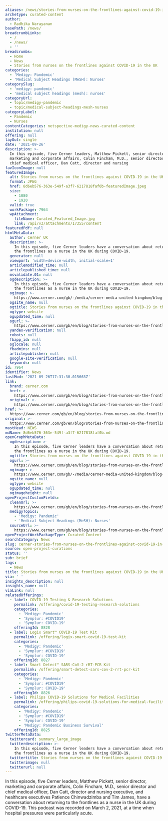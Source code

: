 ```yaml
---
aliases: /news/stories-from-nurses-on-the-frontlines-against-covid-19-in-the-uk
archetype: curated-content
author:
  - Radhika Narayanan
basePath: /news/
breadcrumbLinks:
  - /
  - /news/
  - ''
breadcrumbs:
  - Home
  - News
  - Stories from nurses on the frontlines against COVID-19 in the UK
categories:
  - 'Medigy: Pandemic'
  - 'Medical Subject Headings (MeSH): Nurses'
categorySlug:
  - 'medigy: pandemic'
  - 'medical subject headings (mesh): nurses'
categoryUrl:
  - topic/medigy-pandemic
  - topic/medical-subject-headings-mesh-nurses
categoryLabel:
  - Pandemic
  - Nurses
contentCategories: netspective-medigy-news-curated-content
institution: null
offering: null
layOut: single
date: '2021-09-26'
description: >-
  In this episode, five Cerner leaders, Matthew Pickett, senior director,
  marketing and corporate affairs, Colin Fincham, M.D., senior director and
  chief medical officer, Dan Catt, director and nursing 
favIconImage: null
featuredImage:
  alt: Stories from nurses on the frontlines against COVID-19 in the UK
  format: JPEG
  href: 8d6eb576-363e-549f-a3f7-6217818faf0b-featuredImage.jpeg
  size:
    - 1080
    - 1920
  valid: true
  workPackage: 7964
  wpAttachment:
    fileName: Curated_Featured_Image.jpg
    link: /api/v3/attachments/17355/content
featuredPdf: null
htmlMetaData:
  author: Cerner UK
  description: >-
    In this episode, five Cerner leaders have a conversation about returning to
    the frontlines as a nurse in the UK during COVID-19.
  generator: null
  viewport: 'width=device-width, initial-scale=1'
  articlemodified_time: null
  articlepublished_time: null
  msvalidate.01: null
  ogdescription: >-
    In this episode, five Cerner leaders have a conversation about returning to
    the frontlines as a nurse in the UK during COVID-19.
  ogimage: >-
    https://www.cerner.com/gb/-/media/cerner-media-united-kingdom/blog-migration-images/podcast-uk-vaccine.jpg?vs=1
  ogsite_name: null
  ogtitle: Stories from nurses on the frontlines against COVID-19 in the UK
  ogtype: website
  ogupdated_time: null
  ogurl: >-
    https://www.cerner.com/gb/en/blog/stories-from-nurses-on-the-frontlines-against-covid-19-in-the-uk
  yandex-verification: null
  robots: null
  fbapp_id: null
  oglocale: null
  fbadmins: null
  articlepublisher: null
  google-site-verification: null
  keywords: null
id: 7964
identifier: News
lastMod: '2021-09-26T17:31:30.015663Z'
link:
  brand: cerner.com
  href: >-
    https://www.cerner.com/gb/en/blog/stories-from-nurses-on-the-frontlines-against-covid-19-in-the-uk
  original: >-
    https://www.cerner.com/gb/en/blog/stories-from-nurses-on-the-frontlines-against-covid-19-in-the-uk
href: >-
  https://www.cerner.com/gb/en/blog/stories-from-nurses-on-the-frontlines-against-covid-19-in-the-uk
original: >-
  https://www.cerner.com/gb/en/blog/stories-from-nurses-on-the-frontlines-against-covid-19-in-the-uk
mastHead: NEWS
mdName: 8d6eb576-363e-549f-a3f7-6217818faf0b.md
openGraphMetaData:
  ogdescription: >-
    In this episode, five Cerner leaders have a conversation about returning to
    the frontlines as a nurse in the UK during COVID-19.
  ogtitle: Stories from nurses on the frontlines against COVID-19 in the UK
  ogurl: >-
    https://www.cerner.com/gb/en/blog/stories-from-nurses-on-the-frontlines-against-covid-19-in-the-uk
  ogimage: >-
    https://www.cerner.com/gb/-/media/cerner-media-united-kingdom/blog-migration-images/podcast-uk-vaccine.jpg?vs=1
  ogsite_name: null
  ogtype: website
  ogupdated_time: null
  ogimageheight: null
openProjectCustomFields:
  cleanUrl: >-
    https://www.cerner.com/gb/en/blog/stories-from-nurses-on-the-frontlines-against-covid-19-in-the-uk
  medigyTopics:
    - 'Medigy: Pandemic'
    - 'Medical Subject Headings (MeSH): Nurses'
  sourceUrl: >-
    https://www.cerner.com/gb/en/blog/stories-from-nurses-on-the-frontlines-against-covid-19-in-the-uk
openProjectWorkPackageType: Curated Content
searchCategory: News
slug: cerner-stories-from-nurses-on-the-frontlines-against-covid-19-in-the-uk
source: open-project-curations
status: ''
sub: brief
tags:
  - News
title: Stories from nurses on the frontlines against COVID-19 in the UK
via: ' '
insights_description: null
insights_name: null
viaLink: null
relatedOfferings:
  - label: COVID-19 Testing & Research Solutions
    permalink: /offering/covid-19-testing-research-solutions
    categories:
      - 'Medigy: Pandemic'
      - 'Symplur: #COVID19'
      - 'Symplur: COVID-19'
    offeringId: 8828
  - label: Logix Smart™ COVID-19 Test Kit
    permalink: /offering/logix-smart-covid-19-test-kit
    categories:
      - 'Medigy: Pandemic'
      - 'Symplur: #COVID19'
      - 'Symplur: COVID-19'
    offeringId: 8827
  - label: Smart Detect™ SARS-CoV-2 rRT-PCR Kit
    permalink: /offering/smart-detect-sars-cov-2-rrt-pcr-kit
    categories:
      - 'Medigy: Pandemic'
      - 'Symplur: #COVID19'
      - 'Symplur: COVID-19'
    offeringId: 8826
  - label: Philips COVID-19 Solutions for Medical Facilities
    permalink: /offering/philips-covid-19-solutions-for-medical-facilities
    categories:
      - 'Medigy: Pandemic'
      - 'Symplur: #COVID19'
      - 'Symplur: COVID-19'
      - 'Medigy: Pandemic Business Survival'
    offeringId: 8825
twitterMetaData:
  twittercard: summary_large_image
  twitterdescription: >-
    In this episode, five Cerner leaders have a conversation about returning to
    the frontlines as a nurse in the UK during COVID-19.
  twittertitle: Stories from nurses on the frontlines against COVID-19 in the UK
  twitterimage: null
  twitterurl: null
---
```

<p>In this episode, five Cerner leaders, Matthew Pickett, senior director, marketing and corporate affairs, Colin Fincham, M.D., senior director and chief medical officer, Dan Catt, director and nursing executive, and healthcare executives Patience Chinwadzimba and Tim James, have a conversation about returning to the frontlines as a nurse in the UK during COVID-19. This podcast was recorded on March 2, 2021, at a time when hospital pressures were particularly acute.<br>&nbsp;</p>